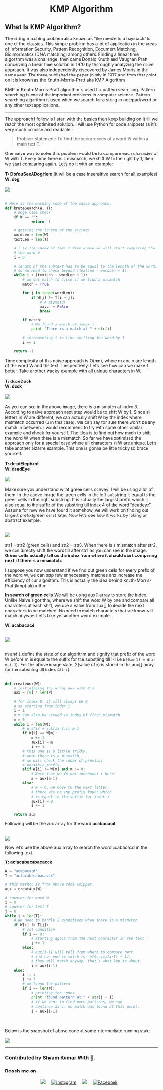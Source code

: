 <h1 align="center">KMP Algorithm</h1>

## What Is KMP Algorithm?
The string matching problem also known as “the needle in a haystack” is one of the classics. This simple problem has a lot of application in the areas of Information Security, Pattern Recognition, Document Matching, Bioinformatics (DNA matching) among others. Finding a linear time algorithm was a challenge, then came Donald Knuth and Vaughan Pratt conceiving a linear time solution in 1970 by thoroughly analyzing the naive approach. It was also independently discovered by James Morris in the same year. The three published the paper jointly in 1977 and from that point on it is known as the Knuth-Morris-Pratt aka KMP Algorithm

KMP or Knuth-Morris-Pratt algorithm is used for pattern searching. Pattern searching is one of the important problems in computer science. Pattern searching algorithm is used when we search for a string in notepad/word or any other text applications.

<hr>


The approach I follow is I start with the basics then keep building on it till we reach the most optimized solution. I will use Python for code snippets as it’s very much concise and readable.
> Problem statement:
To Find the occurrences of a word W within a main text T.

One naive way to solve this problem would be to compare each character of W with T. Every time there is a mismatch, we shift W to the right by 1, then we start comparing again. Let’s do it with an example:
</br>
<br>
<b>T: DoYouSeeADogHere</b> (it will be a case insensitive search for all examples)</br>
<b>W: dog</b>
<br>
<br>
<img src="https://miro.medium.com/max/875/1*YPBKZC3TV5lVL-0ANBZUJg.jpeg">
<br>
<br>

``` python
# Here is the working code of the naive approach.
def bruteSearch(W, T):
    # edge case check
    if W == "":
            return -1

    # getting the length of the strings
    wordLen = len(W)
    textLen = len(T)

    # i is the index of text T from where we will start comparing the
    # the word W
    i = 0

    # length of the subtext has to be equal to the length of the word,
    # so no need to check beyond (textLen - wordLen + 1)
    while i < (textLen - wordLen + 1):
        # we set match to false if we find a mismatch
        match = True

        for j in range(wordLen):
            if W[j] != T[i + j]:
                # A mismatch
                match = False
                break

        if match:
            # We found a match at index i
            print "There is a match at " + str(i)

        # incrementing i is like shifting the word by 1
        i += 1

    return -1
```

Time complexity of this naive approach is O(mn), where m and n are length of the word W and the text T respectively. Let’s see how can we make it better. Take another wacky example with all unique characters in W.
<br>
<br>
<b>T: duceDuck<br>
W: duck</b>
<br>
<br>
<img src="https://miro.medium.com/max/553/1*U9I78us1B5kMQCr1sHAaew.jpeg">
<br>
<br>
As you can see in the above image, there is a mismatch at index 3. According to naive approach next step would be to shift W by 1. Since all letters in W are different, we can actually shift W by the index where mismatch occurred (3 in this case). We can say for sure there won’t be any match in between. I would recommend to try with some other similar example and check for yourself.
The idea is to find out how much to shift the word W when there is a mismatch. So far we have optimised the approach only for a special case where all characters in W are unique. Let’s take another bizarre example. This one is gonna be little tricky so brace yourself.
<br>
<br>
<b>T: deadElephant<br>
W: deadEye</b>
<br>
<br>
<img src="https://miro.medium.com/max/875/1*c5bGdmM0OzXfM5nYInni1Q.jpeg">
<br>
<br>
Make sure you understand what green cells convey. I will be using a lot of them. In the above image the green cells in the left substring is equal to the green cells in the right substring. It is actually the largest prefix which is also equal to the suffix of the substring till index 4 of the word “deadeye”. Assume for now we have found it somehow, we will work on finding out largest prefix(green cells) later. Now let’s see how it works by taking an abstract example.
<br>
<br>

<img src="https://miro.medium.com/max/875/1*YCUDhBDIc1F02UeYsi3-Ug.jpeg">
<br>
<br>
str1 = str2 (green cells) and str2 = str3. When there is a mismatch after str2, we can directly shift the word till after str1 as you can see in the image. <b>Green cells actually tell us the index from where it should start comparing next, if there is a mismatch.</b>

I suppose you now understand if we find out green cells for every prefix of the word W, we can skip few unnecessary matches and increase the efficiency of our algorithm. This is actually the idea behind knuth-Morris-Pratt(kmp) algorithm.

<strong>In search of green cells</strong>
We will be using aux[] array to store the index. Unlike Naive algorithm, where we shift the word W by one and compare all characters at each shift, we use a value from aux[] to decide the next characters to be matched. No need to match characters that we know will match anyway. Let’s take yet another weird example.

<b>W: acabacacd</b>
<br>
<br>

<img src="https://miro.medium.com/max/875/1*jNXqOPTGDlyNXovP476s0A.jpeg">
<br>
<br>

m and `i` define the state of our algorithm and signify that prefix of the word W before m is equal to the suffix for the substring till i-1 i.e `W[0…m-1] = W[i-m…i-1]`. For the above image state, 2(value of `m`) is stored in the aux[] array for the substring till index 4(`i-1`).
<br>
<br>
``` python
def createAux(W):
    # initializing the array aux with 0's
    aux = [0] * len(W)

    # for index 0, it will always be 0
    # so starting from index 1
    i = 1
    # m can also be viewed as index of first mismatch
    m = 0
    while i < len(W):
        # prefix = suffix till m-1
        if W[i] == W[m]:
            m += 1
            aux[i] = m
            i += 1
        # this one is a little tricky,
        # when there is a mismatch,
        # we will check the index of previous
        # possible prefix.
        elif W[i] != W[m] and m != 0:
            # Note that we do not increment i here.
            m = aux[m-1]
        else:
            # m = 0, we move to the next letter,
            # there was no any prefix found which 
            # is equal to the suffix for index i
            aux[i] = 0
            i += 1

    return aux
```

Following will be the aux array for the word <b>acabacacd</b>
<br>
<br>

<img src="https://miro.medium.com/max/875/1*isAIN7UtgL1O1iXxKQ18eQ.jpeg">

Now let’s use the above aux array to search the word acabacacd in the following text.

<b>T: acfacabacabacacdk</b>

``` python
W = "acabacacd"
T = "acfacabacabacacdk"

# this method is from above code snippet.
aux = creatAux(W)

# counter for word W
i = 0
# counter for text T
j = 0
while j < len(T):
    # We need to handle 2 conditions when there is a mismatch
    if W[i] != T[j]:
        # 1st condition
        if i == 0:
            # starting again from the next character in the text T
            j += 1
        else:
            # aux[i-1] will tell from where to compare next
            # and no need to match for W[0..aux[i-1] - 1],
            # they will match anyway, that’s what kmp is about.
            i = aux[i-1]
    else:
        i += 1
        j += 1
        # we found the pattern
        if i == len(W):
            # printing the index
            print "found pattern at " + str(j - i)
            # if we want to find more patterns, we can 
            # continue as if no match was found at this point.
            i = aux[i-1]
```
<br>
<br>
Below is the snapshot of above code at some intermediate running state.
<br>
<br>
<img src="https://miro.medium.com/max/875/1*MAZ_8XUWqokEkvmoUC0Wag.jpeg">

<hr>

### Contributed by <a href="https://github.com/ShyamKumar1">Shyam Kumar</a> With 💜. 

### Reach me on
<p align='center'>
  <a href="https://www.linkedin.com/in/shyam-kumar-9b9841157/"><img src="https://img.shields.io/badge/linkedin-%230077B5.svg?&style=for-the-badge&logo=linkedin&logoColor=white" /></a>&nbsp;&nbsp;&nbsp;&nbsp;
  <a href="https://www.instagram.com/_smiling_storm_/" target="_blank"><img src="https://img.shields.io/badge/Instagram-%23E4405F.svg?&style=for-the-badge&logo=instagram&logoColor=white" alt="Instagram"></a>&nbsp;&nbsp;&nbsp;&nbsp;
  <a href="mailto:shyam.ceolife@gmail.com?subject=Olá%20Punit"><img src="https://img.shields.io/badge/gmail-%23D14836.svg?&style=for-the-badge&logo=gmail&logoColor=white" /></a>&nbsp;&nbsp;&nbsp;&nbsp;
  <a href="https://www.facebook.com/shyam.george15/" target="_blank"><img src="https://img.shields.io/badge/Facebook-%231877F2.svg?&style=for-the-badge&logo=facebook&logoColor=white" alt="Facebook"></a>&nbsp;&nbsp;&nbsp;&nbsp;
</p>
